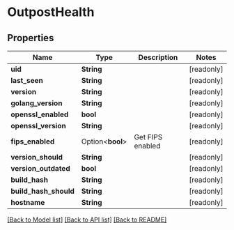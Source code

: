 # OutpostHealth

## Properties

Name | Type | Description | Notes
------------ | ------------- | ------------- | -------------
**uid** | **String** |  | [readonly]
**last_seen** | **String** |  | [readonly]
**version** | **String** |  | [readonly]
**golang_version** | **String** |  | [readonly]
**openssl_enabled** | **bool** |  | [readonly]
**openssl_version** | **String** |  | [readonly]
**fips_enabled** | Option<**bool**> | Get FIPS enabled | [readonly]
**version_should** | **String** |  | [readonly]
**version_outdated** | **bool** |  | [readonly]
**build_hash** | **String** |  | [readonly]
**build_hash_should** | **String** |  | [readonly]
**hostname** | **String** |  | [readonly]

[[Back to Model list]](../README.md#documentation-for-models) [[Back to API list]](../README.md#documentation-for-api-endpoints) [[Back to README]](../README.md)


